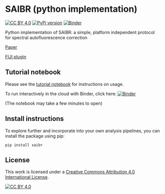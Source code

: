 # SAIBR (python implementation)

[![CC BY 4.0][cc-by-shield]][cc-by]
[![PyPi version](https://badgen.net/pypi/v/saibr/)](https://pypi.org/project/saibr)
[![Binder](https://mybinder.org/badge_logo.svg)](https://mybinder.org/v2/gh/goehringlab/saibr_python/HEAD?filepath=%2Fscripts/SAIBRdemonstration.ipynb)


Python implementation of SAIBR: a simple, platform independent protocol for spectral autofluorescence correction

[Paper](https://journals.biologists.com/dev/article/149/14/dev200545/276004/SAIBR-a-simple-platform-independent-method-for)

[FIJI plugin](https://github.com/goehringlab/saibr_fiji_plugin)


## Tutorial notebook

Please see the [tutorial notebook](https://nbviewer.org/github/goehringlab/saibr_python/blob/master/scripts/SAIBRdemonstration.ipynb) for instructions on usage.

To run interactively in the cloud with Binder, click here: [![Binder](https://mybinder.org/badge_logo.svg)](https://mybinder.org/v2/gh/goehringlab/saibr_python/HEAD?filepath=%2Fscripts/SAIBRdemonstration.ipynb)

(The notebook may take a few minutes to open)


## Install instructions

To explore further and incorporate into your own analysis pipelines, you can install the package using pip:

    pip install saibr

## License

This work is licensed under a
[Creative Commons Attribution 4.0 International License][cc-by].

[![CC BY 4.0][cc-by-image]][cc-by]

[cc-by]: http://creativecommons.org/licenses/by/4.0/
[cc-by-image]: https://i.creativecommons.org/l/by/4.0/88x31.png
[cc-by-shield]: https://img.shields.io/badge/License-CC%20BY%204.0-lightgrey.svg
